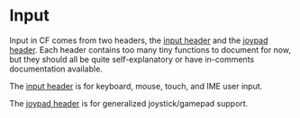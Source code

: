 # Input

Input in CF comes from two headers, the [input header](https://github.com/RandyGaul/cute_framework/blob/master/include/cute_input.h) and the [joypad header](https://github.com/RandyGaul/cute_framework/blob/master/include/cute_joypad.h). Each header contains too many tiny functions to document for now, but they should all be quite self-explanatory or have in-comments documentation available.

The [input header](https://github.com/RandyGaul/cute_framework/blob/master/include/cute_input.h) is for keyboard, mouse, touch, and IME user input.

The [joypad header](https://github.com/RandyGaul/cute_framework/blob/master/include/cute_joypad.h) is for generalized joystick/gamepad support.
